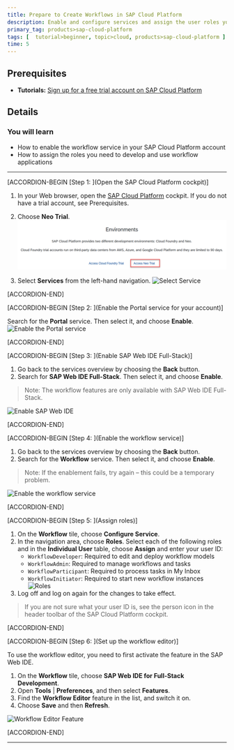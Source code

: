```yaml
---
title: Prepare to Create Workflows in SAP Cloud Platform
description: Enable and configure services and assign the user roles you'll need for creating workflows.
primary_tag: products>sap-cloud-platform
tags: [  tutorial>beginner, topic>cloud, products>sap-cloud-platform ]
time: 5
---
```


## Prerequisites  
 - **Tutorials:** [Sign up for a free trial account on SAP Cloud Platform](https://www.sap.com/developer/tutorials/hcp-create-trial-account.html)

## Details
### You will learn  
  - How to enable the workflow service in your SAP Cloud Platform account
  - How to assign the roles you need to develop and use workflow applications

---

[ACCORDION-BEGIN [Step 1: ](Open the SAP Cloud Platform cockpit)]

1. In your Web browser, open the [SAP Cloud Platform](https://account.hanatrial.ondemand.com/cockpit) cockpit. If you do not have a trial account, see Prerequisites.
2. Choose **Neo Trial**.
![Choose Neo Trial](choose-neo-trial.png)

3. Select **Services** from the left-hand navigation.
![Select Service](select-services.png)

[ACCORDION-END]

[ACCORDION-BEGIN [Step 2: ](Enable the Portal service for your account)]

Search for the **Portal** service. Then select it, and choose **Enable**.
![Enable the Portal service](portal-enabled.png)

[ACCORDION-END]

[ACCORDION-BEGIN [Step 3: ](Enable SAP Web IDE Full-Stack)]

1. Go back to the services overview by choosing the **Back** button.
2. Search for **SAP Web IDE Full-Stack**. Then select it, and choose **Enable**.
> Note: The workflow features are only available with SAP Web IDE Full-Stack.

![Enable SAP Web IDE](webide-enabled.png)

[ACCORDION-END]

[ACCORDION-BEGIN [Step 4: ](Enable the workflow service)]

1. Go back to the services overview by choosing the **Back** button.
2. Search for the **Workflow** service. Then select it, and choose **Enable**.
> Note: If the enablement fails, try again – this could be a temporary problem.

![Enable the workflow service](workflow-enabled.png)

[ACCORDION-END]

[ACCORDION-BEGIN [Step 5: ](Assign roles)]

1. On the **Workflow** tile, choose **Configure Service**.
2. In the navigation area, choose **Roles**. Select each of the following roles and in the **Individual User** table, choose **Assign** and enter your user ID:
    - `WorkflowDeveloper`: Required to edit and deploy workflow models
    - `WorkflowAdmin`: Required to manage workflows and tasks
    - `WorkflowParticipant`: Required to process tasks in My Inbox
    - `WorkflowInitiator`: Required to start new workflow instances
![Roles](roles.png)
3. Log off and log on again for the changes to take effect.

> If you are not sure what your user ID is, see the person icon in the header toolbar of the SAP Cloud Platform cockpit.


[ACCORDION-END]

[ACCORDION-BEGIN [Step 6: ](Set up the workflow editor)]

To use the workflow editor, you need to first activate the feature in the SAP Web IDE.

  1. On the **Workflow** tile, choose **SAP Web IDE for Full-Stack Development**.
  2. Open **Tools** | **Preferences**, and then select **Features**.
  3. Find the **Workflow Editor** feature in the list, and switch it on.
  4. Choose **Save** and then **Refresh**.

![Workflow Editor Feature](workflow-editor.png)

[ACCORDION-END]

---
